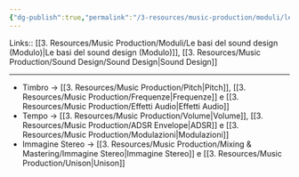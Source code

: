 ```yaml
---
{"dg-publish":true,"permalink":"/3-resources/music-production/moduli/le-basi-del-sound-design-modulo/"}
---
```


Links:: [[3. Resources/Music Production/Moduli/Le basi del sound design (Modulo)\|Le basi del sound design (Modulo)]], [[3. Resources/Music Production/Sound Design/Sound Design\|Sound Design]]

---

- Timbro → [[3. Resources/Music Production/Pitch\|Pitch]], [[3. Resources/Music Production/Frequenze\|Frequenze]] e [[3. Resources/Music Production/Effetti Audio\|Effetti Audio]]
- Tempo → [[3. Resources/Music Production/Volume\|Volume]], [[3. Resources/Music Production/ADSR Envelope\|ADSR]] e [[3. Resources/Music Production/Modulazioni\|Modulazioni]]
- Immagine Stereo → [[3. Resources/Music Production/Mixing & Mastering/Immagine Stereo\|Immagine Stereo]] e [[3. Resources/Music Production/Unison\|Unison]]

